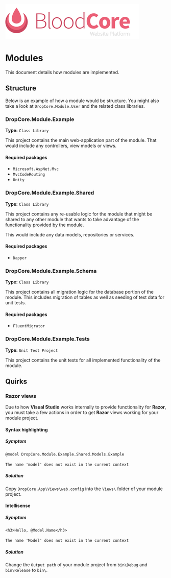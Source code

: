 ![DropCore GitHub Header](https://raw.githubusercontent.com/dropcore/image-assets/master/github-header.png)

# Modules

This document details how modules are implemented.

## Structure

Below is an example of how a module would be structure. You might also take a look at `DropCore.Module.User` and the related class libraries.

### DropCore.Module.Example

**Type:** `Class Library`

This project contains the main web-application part of the module. That would include any controllers, view models or views.

#### Required packages

* `Microsoft.AspNet.Mvc`
* `MvcCodeRouting`
* `Unity`

### DropCore.Module.Example.Shared

**Type:** `Class Library`

This project contains any re-usable logic for the module that might be shared to any other module that wants to take advantage of the functionality provided by the module.

This would include any data models, repositories or services.

#### Required packages

* `Dapper`

### DropCore.Module.Example.Schema

**Type:** `Class Library`

This project contains all migration logic for the database portion of the module. This includes migration of tables as well as seeding of test data for unit tests.

#### Required packages

* `FluentMigrator`

### DropCore.Module.Example.Tests

**Type:** `Unit Test Project`

This project contains the unit tests for all implemented functionality of the module.

## Quirks

### Razor views

Due to how **Visual Studio** works internally to provide functionality for **Razor**, you must take a few actions in order to get **Razor** views working for your module project.

#### Syntax highlighting

##### Symptom

    @model DropCore.Module.Example.Shared.Models.Example
    
    The name 'model' does not exist in the current context

##### Solution

Copy `DropCore.App\Views\web.config` into the `Views\` folder of your module project.

#### Intellisense

##### Symptom

    <h3>Hello, @Model.Name</h3>
    
    The name 'Model' does not exist in the current context

##### Solution

Change the `Output path` of your module project from `bin\Debug` and `bin\Release` to `bin\`.
